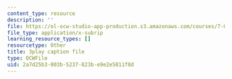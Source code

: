 ```yaml
---
content_type: resource
description: ''
file: https://ol-ocw-studio-app-production.s3.amazonaws.com/courses/7-01sc-fundamentals-of-biology-fall-2011/2a7d25b3003b5237823be9e2e5811f8d_ojrj-UVh9N4.vtt
file_type: application/x-subrip
learning_resource_types: []
resourcetype: Other
title: 3play caption file
type: OCWFile
uid: 2a7d25b3-003b-5237-823b-e9e2e5811f8d
---
```

